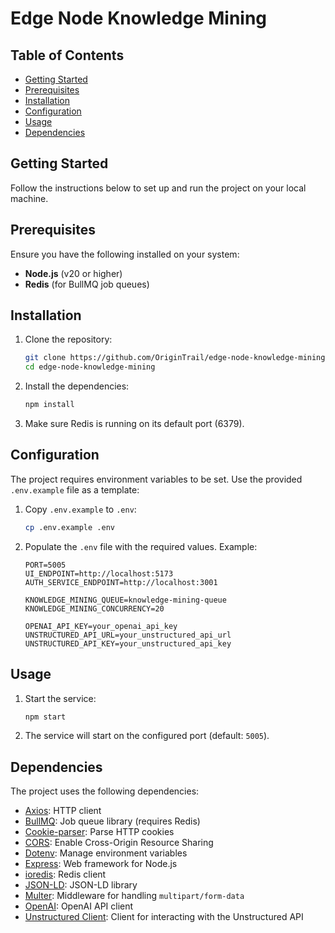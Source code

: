 # Edge Node Knowledge Mining

## Table of Contents
- [Getting Started](#getting-started)
- [Prerequisites](#prerequisites)
- [Installation](#installation)
- [Configuration](#configuration)
- [Usage](#usage)
- [Dependencies](#dependencies)

## Getting Started

Follow the instructions below to set up and run the project on your local machine.

## Prerequisites

Ensure you have the following installed on your system:
- **Node.js** (v20 or higher)
- **Redis** (for BullMQ job queues)

## Installation

1. Clone the repository:
   ```bash
   git clone https://github.com/OriginTrail/edge-node-knowledge-mining-js
   cd edge-node-knowledge-mining
   ```

2. Install the dependencies:
   ```bash
   npm install
   ```

3. Make sure Redis is running on its default port (6379).

## Configuration

The project requires environment variables to be set. Use the provided `.env.example` file as a template:

1. Copy `.env.example` to `.env`:
   ```bash
   cp .env.example .env
   ```

2. Populate the `.env` file with the required values. Example:
   ```env
   PORT=5005
   UI_ENDPOINT=http://localhost:5173
   AUTH_SERVICE_ENDPOINT=http://localhost:3001

   KNOWLEDGE_MINING_QUEUE=knowledge-mining-queue
   KNOWLEDGE_MINING_CONCURRENCY=20

   OPENAI_API_KEY=your_openai_api_key
   UNSTRUCTURED_API_URL=your_unstructured_api_url
   UNSTRUCTURED_API_KEY=your_unstructured_api_key
   ```

## Usage

1. Start the service:
   ```bash
   npm start
   ```

2. The service will start on the configured port (default: `5005`).

## Dependencies

The project uses the following dependencies:

- [Axios](https://www.npmjs.com/package/axios): HTTP client
- [BullMQ](https://www.npmjs.com/package/bullmq): Job queue library (requires Redis)
- [Cookie-parser](https://www.npmjs.com/package/cookie-parser): Parse HTTP cookies
- [CORS](https://www.npmjs.com/package/cors): Enable Cross-Origin Resource Sharing
- [Dotenv](https://www.npmjs.com/package/dotenv): Manage environment variables
- [Express](https://www.npmjs.com/package/express): Web framework for Node.js
- [ioredis](https://www.npmjs.com/package/ioredis): Redis client
- [JSON-LD](https://www.npmjs.com/package/jsonld): JSON-LD library
- [Multer](https://www.npmjs.com/package/multer): Middleware for handling `multipart/form-data`
- [OpenAI](https://www.npmjs.com/package/openai): OpenAI API client
- [Unstructured Client](https://www.npmjs.com/package/unstructured-client): Client for interacting with the Unstructured API


